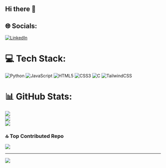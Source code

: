 ## Hi there 👋
 
## 🌐 Socials:
[![LinkedIn](https://img.shields.io/badge/LinkedIn-%230077B5.svg?logo=linkedin&logoColor=white)](https://linkedin.com/in/https://www.linkedin.com/in/gustavo-lima-de-carvalho-a575361a4/) 

# 💻 Tech Stack:
![Python](https://img.shields.io/badge/python-3670A0?style=plastic&logo=python&logoColor=ffdd54) ![JavaScript](https://img.shields.io/badge/javascript-%23323330.svg?style=plastic&logo=javascript&logoColor=%23F7DF1E) ![HTML5](https://img.shields.io/badge/html5-%23E34F26.svg?style=plastic&logo=html5&logoColor=white) ![CSS3](https://img.shields.io/badge/css3-%231572B6.svg?style=plastic&logo=css3&logoColor=white) ![C](https://img.shields.io/badge/c-%2300599C.svg?style=plastic&logo=c&logoColor=white) ![TailwindCSS](https://img.shields.io/badge/tailwindcss-%2338B2AC.svg?style=plastic&logo=tailwind-css&logoColor=white)
# 📊 GitHub Stats:
![](https://github-readme-stats.vercel.app/api?username=limagustavo2200&theme=neon&hide_border=false&include_all_commits=true&count_private=true)<br/>
![](https://github-readme-streak-stats.herokuapp.com/?user=limagustavo2200&theme=neon&hide_border=false)<br/>
![](https://github-readme-stats.vercel.app/api/top-langs/?username=limagustavo2200&theme=neon&hide_border=false&include_all_commits=true&count_private=true&layout=compact)

### 🔝 Top Contributed Repo
![](https://github-contributor-stats.vercel.app/api?username=limagustavo2200&limit=5&theme=neon&combine_all_yearly_contributions=true)

---
[![](https://visitcount.itsvg.in/api?id=limagustavo2200&icon=0&color=4)](https://visitcount.itsvg.in)

<!-- Proudly created with GPRM ( https://gprm.itsvg.in ) -->
